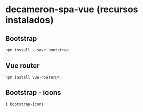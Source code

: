 # decameron-spa-vue (recursos instalados)

## Bootstrap
```
npm install --save bootstrap 
```
## Vue router
```
npm install vue-router@4  
```
## Bootstrap - icons
```
i bootstrap-icons  
```

